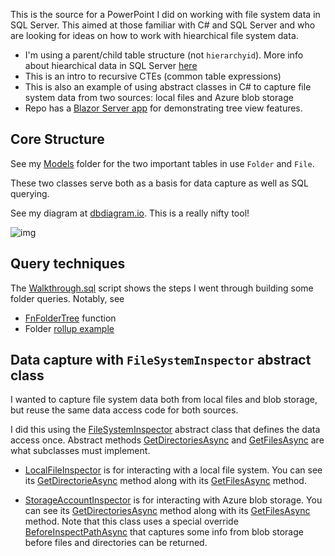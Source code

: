 This is the source for a PowerPoint I did on working with file system data in SQL Server. This aimed at those familiar with C# and SQL Server and who are looking for ideas on how to work with hiearchical file system data.

- I'm using a parent/child table structure (not `hierarchyid`). More info about hiearchical data in SQL Server [here](https://docs.microsoft.com/en-us/sql/relational-databases/hierarchical-data-sql-server?view=sql-server-ver15)
- This is an intro to recursive CTEs (common table expressions)
- This is also an example of using abstract classes in C# to capture file system data from two sources: local files and Azure blob storage
- Repo has a [Blazor Server app](https://github.com/adamfoneil/TreeData/tree/master/FolderViewer.Blazor) for demonstrating tree view features.

## Core Structure
See my [Models](https://github.com/adamfoneil/TreeData/tree/master/TreeData.Library/Models) folder for the two important tables in use `Folder` and `File`.

These two classes serve both as a basis for data capture as well as SQL querying.

See my diagram at [dbdiagram.io](https://dbdiagram.io/d/5f5ec5c810a0a51c74d4da02). This is a really nifty tool!

![img](https://adamosoftware.blob.core.windows.net/images/file-system.png)

## Query techniques
The [Walkthrough.sql](https://github.com/adamfoneil/TreeData/blob/master/Sql/Walkthrough.sql) script shows the steps I went through building some folder queries. Notably, see

- [FnFolderTree](https://github.com/adamfoneil/TreeData/blob/master/Sql/Walkthrough.sql#L19) function
- Folder [rollup example](https://github.com/adamfoneil/TreeData/blob/master/Sql/Walkthrough.sql#L115)

## Data capture with `FileSystemInspector` abstract class
I wanted to capture file system data both from local files and blob storage, but reuse the same data access code for both sources.

I did this using the [FileSystemInspector](https://github.com/adamfoneil/TreeData/blob/master/TreeData.Library/Abstract/FileSystemInspector.cs) abstract class that defines the data access once. Abstract methods [GetDirectoriesAsync](https://github.com/adamfoneil/TreeData/blob/master/TreeData.Library/Abstract/FileSystemInspector.cs#L73) and [GetFilesAsync](https://github.com/adamfoneil/TreeData/blob/master/TreeData.Library/Abstract/FileSystemInspector.cs#L78) are what subclasses must implement.

- [LocalFileInspector](https://github.com/adamfoneil/TreeData/blob/master/TreeData.Library/LocalFileInspector.cs) is for interacting with a local file system. You can see its [GetDirectorieAsync](https://github.com/adamfoneil/TreeData/blob/master/TreeData.Library/LocalFileInspector.cs#L14) method along with its [GetFilesAsync](https://github.com/adamfoneil/TreeData/blob/master/TreeData.Library/LocalFileInspector.cs#L33) method.

- [StorageAccountInspector](https://github.com/adamfoneil/TreeData/blob/master/TreeData.Library/StorageAccountInspector.cs) is for interacting with Azure blob storage. You can see its [GetDirectoriesAsync](https://github.com/adamfoneil/TreeData/blob/master/TreeData.Library/StorageAccountInspector.cs#L38) method along with its [GetFilesAsync](https://github.com/adamfoneil/TreeData/blob/master/TreeData.Library/StorageAccountInspector.cs#L45) method. Note that this class uses a special override [BeforeInspectPathAsync](https://github.com/adamfoneil/TreeData/blob/master/TreeData.Library/StorageAccountInspector.cs#L26) that captures some info from blob storage before files and directories can be returned.

